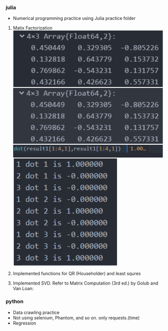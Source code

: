 ### julia
- Numerical programming practice using Julia practice folder
1) Matix Factorization
![](/images/1.png)
![](/images/2.png)
![](/images/3.png)
![](/images/4.png)

2) Implemented functions for QR (Householder) and least squres

3) Implemented SVD. Refer to Matrix Computation (3rd ed.) by Golub and Van Loan:


### python

- Data crawling practice
- Not using selenium, Phantom, and so on. only requests.(time)
- Regression
